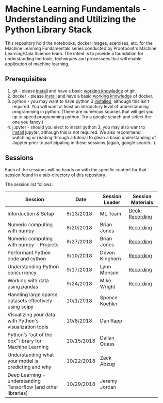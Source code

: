 # Machine Learning Fundamentals - Understanding and Utilizing the Python Library Stack

This repository hold the notebooks, docker images, exercises, etc. for the Machine Learning Fundamentals series 
conducted by Proofpoint's Machine Learning/Data Science team. The intent is to provide a foundation for understanding
the tools, techniques and processees that will enable application of machine learning.

## Prerequisites

1) git - please [install](https://git-scm.com/book/en/v2/Getting-Started-Installing-Git) and have a 
basic [working knowledge](https://git-scm.com/book/en/v2/Getting-Started-Git-Basics) of git.
2) docker - please [install](https://docs.docker.com/install/) and have a 
basic [working knowledge](https://docs.docker.com/get-started/) of docker.
3) python - you may want to have python 3 [installed](https://www.python.org/downloads/), although this isn't 
required. You will want at least an introdctory level of understanding programming in python. (There are numerous 
sources that will get you up to speed programming python. Try a google search and select the one you fancy.)
4) jupyter - should you elect to install python 3, you may also want to 
[install](http://jupyter.org/install) jupyter, although this is not required. We also recommend 
watching or reading through a tutorial to glean a basic understanding of Jupyter prior to participating in these 
sessions (again, google search...).

## Sessions

Each of the sessions will be hands on with the specific content for that session found in a sub-directory of this 
repository.

The session list follows:

| Session                                                        | Date       | Session Leader | Session Materials |
|----------------------------------------------------------------|------------|----------------|-------------------|
| Intorduction & Setup                                           | 8/13/2018  | ML Team        | [Deck](https://pfpt-my.sharepoint.com/:p:/g/personal/drapp_proofpoint_com/EZrmzwzjzwlNoPX8qGhkfHcBmt4ZOlqX_8L956L-L5xEFQ); [Recording](https://proofpoint.zoom.us/recording/play/QR2XDe9cld5eWalO2MdUW0xG1uLd39tcA7M2kSv5-S_NjKQfghXU7qDr3LElMlcN?continueMode=true)                   |
| Numeric computing with numpy                                   | 8/20/2018  | Brian Jones    | [Recording](https://proofpoint.zoom.us/recording/play/W-Luh2SC5OiMNp4pn3_6han8bOoTkEcHQ3mCsxOKOyM0Xwye8nXul4wuF87MJ6QK?continueMode=true)                  |
| Numeric computing with numpy - Projects                        | 8/27/2018  | Brian Jones    | [Recording](https://proofpoint.zoom.us/recording/play/vcmtRCF60vXEb-Ua19r25IueC4yNvYaSb1KOrsD_3caddw2V7FeJag8IOAxlsedu?continueMode=true)                  |
| Performant Python code and cython                              | 9/10/2018  | Devon Kinghorn | [Recording](https://proofpoint.zoom.us/recording/share/DrFD6WUIQVvSqkcclplFLc6gbt5irIQcWKtCmoLx2I2wIumekTziMw)                                             |
| Understanding Python concurrency                               | 9/17/2018  | Lynn Monson    | [Recording](https://proofpoint.zoom.us/recording/share/4fjIit2eKWCDsTX5_6GHpoQmjCRsU8NOZA6-WgdjpGSwIumekTziMw)                  |
| Working with data using pandas                                 | 9/24/2018  | Mike Wright    | [Recording](https://proofpoint.zoom.us/recording/share/DrQoWbX-oPhlW-wU3LevKdBxW0ERLa0U87T9dt5YBWiwIumekTziMw)                  |
| Handling large sparse datasets effectively using scipy         | 10/1/2018  | Spence Koehler |                   |
| Visualizing your data with Python's visualization tools        | 10/8/2018  | Dan Rapp       |                   |
| Python’s “out of the box” library for Machine Learning         | 10/15/2018  | Dallan Quass  |                   |
| Understanding what your model is predicting and why            | 10/22/2018 | Zack Abzug     |                   |
| Deep Learning - understanding Tensorflow (and other libraries) | 10/29/2018 | Jeremy Jordan  |                   |